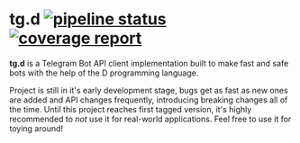 tg.d [![pipeline status](https://gitlab.com/ohboi/tg.d/badges/master/pipeline.svg)](https://gitlab.com/ohboi/tg.d/pipelines)[![coverage report](https://gitlab.com/ohboi/tg.d/badges/master/coverage.svg)](https://gitlab.com/ohboi/tg.d/pipelines)
========

**tg.d** is a Telegram Bot API client implementation built to make fast and safe bots with the help of the D programming language.

Project is still in it's early development stage, bugs get as fast as new ones are added and API changes frequently, introducing breaking changes all of the time. Until this project reaches first tagged version, it's highly recommended to *not* use it for real-world applications. Feel free to use it for toying around!
